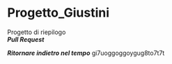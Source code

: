 # Progetto_Giustini
Progetto di riepilogo  
***Pull Request***  

***Ritornare indietro nel tempo***
gi7uoggoggoygug8to7t7t